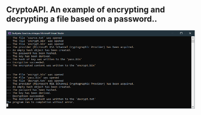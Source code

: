 ## CryptoAPI. An example of encrypting and decrypting a file based on a password..

![Thonk...](./img.png "Code")